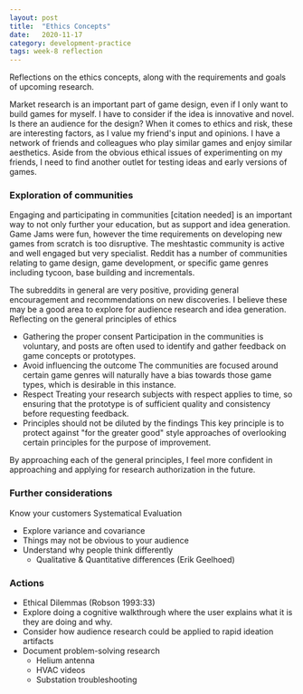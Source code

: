 ```yaml
---
layout: post
title:  "Ethics Concepts"
date:   2020-11-17 
category: development-practice
tags: week-8 reflection
---
```


Reflections on the ethics concepts, along with the requirements and goals of upcoming research.

Market research is an important part of game design, even if I only want to build games for myself. I have to consider if the idea is innovative and novel. Is there an audience for the design? When it comes to ethics and risk, these are interesting factors, as I value my friend's input and opinions. I have a network of friends and colleagues who play similar games and enjoy similar aesthetics. Aside from the obvious ethical issues of experimenting on my friends, I need to find another outlet for testing ideas and early versions of games.

### Exploration of communities

Engaging and participating in communities [citation needed] is an important way to not only further your education, but as support and idea generation. Game Jams were fun, however the time requirements on developing new games from scratch is too disruptive. The meshtastic community is active and well engaged but very specialist. Reddit has a number of communities relating to game design, game development, or specific game genres including tycoon, base building and incrementals. 

The subreddits in general are very positive, providing general encouragement and recommendations on new discoveries. I believe these may be a good area to explore for audience research and idea generation. Reflecting on the general principles of ethics 

- Gathering the proper consent
  Participation in the communities is voluntary, and posts are often used to identify and gather feedback on game concepts or prototypes. 
- Avoid influencing the outcome
  The communities are focused around certain game genres will naturally have a bias towards those game types, which is desirable in this instance. 
- Respect
  Treating your research subjects with respect applies to time, so ensuring that the prototype is of sufficient quality and consistency before requesting feedback.
- Principles should not be diluted by the findings
  This key principle is to protect against "for the greater good" style approaches of overlooking certain principles for the purpose of improvement. 
  
By approaching each of the general principles, I feel more confident in approaching and applying for research authorization in the future. 

### Further considerations

Know your customers
Systematical Evaluation
- Explore variance and covariance
- Things may not be obvious to your audience
- Understand why people think differently
  - Qualitative & Quantitative differences
(Erik Geelhoed)

### Actions
- Ethical Dilemmas (Robson 1993:33)
- Explore doing a cognitive walkthrough where the user explains what it is they are doing and why.
- Consider how audience research could be applied to rapid ideation artifacts
- Document problem-solving research 
  - Helium antenna
  - HVAC videos
  - Substation troubleshooting